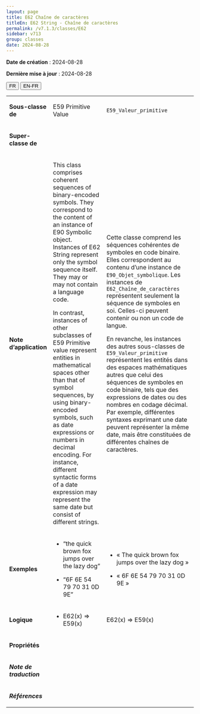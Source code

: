 ```yaml
---
layout: page
title: E62 Chaîne de caractères
titleEn: E62 String - Chaîne de caractères
permalink: /v7.1.3/classes/E62
sidebar: v713
group: classes
date: 2024-08-28
---
```


**Date de création** : 2024-08-28

**Dernière mise à jour** : 2024-08-28

<div class="lang-buttons">
 <button id="fr" class="activate">FR</button>
 <button id="en-fr">EN-FR</button>
</div>

<table>
<tbody>
<tr>
<td><p><strong>Sous-classe de</strong></p></td>
<td class="en">
<p>E59 Primitive Value</p>
</td>
<td>
<p><code class="language-plaintext highlighter-rouge">E59_Valeur_primitive</code></p>
</td>
</tr>
<tr>
<td><p><strong>Super-classe de</strong></p></td>
<td class="en">
</td>
<td>
</td>
</tr>
<tr>
<td><p><strong>Note d’application</strong></p></td>
<td class="en">
<p>This class comprises coherent sequences of binary-encoded symbols. They correspond to the content of an instance of E90 Symbolic object. Instances of E62 String represent only the symbol sequence itself. They may or may not contain a language code. </p>
<p>In contrast, instances of other subclasses of E59 Primitive value represent entities in mathematical spaces other than that of symbol sequences, by using binary-encoded symbols, such as date expressions or numbers in decimal encoding. For instance, different syntactic forms of a date expression may represent the same date but consist of different strings.</p>
</td>
<td>
<p>Cette classe comprend les séquences cohérentes de symboles en code binaire. Elles correspondent au contenu d’une instance de <code class="language-plaintext highlighter-rouge">E90_Objet_symbolique</code>. Les instances de <code class="language-plaintext highlighter-rouge">E62_Chaîne_de_caractères</code> représentent seulement la séquence de symboles en soi. Celles-ci peuvent contenir ou non un code de langue. </p>
<p>En revanche, les instances des autres sous-classes de <code class="language-plaintext highlighter-rouge">E59_Valeur_primitive</code> représentent les entités dans des espaces mathématiques autres que celui des séquences de symboles en code binaire, tels que des expressions de dates ou des nombres en codage décimal. Par exemple, différentes syntaxes exprimant une date peuvent représenter la même date, mais être constituées de différentes chaînes de caractères. </p>
</td>
</tr>
<tr>
<td><p><strong>Exemples</strong></p></td>
<td class="en">
<ul>
<li><p>“the quick brown fox jumps over the lazy dog”</p>
</li>
<li><p>“6F 6E 54 79 70 31 0D 9E”</p>
</li>
</ul>
</td>
<td>
<ul>
<li><p>« The quick brown fox jumps over the lazy dog »</p>
</li>
<li><p>« 6F 6E 54 79 70 31 0D 9E »</p>
</li>
</ul>
</td>
</tr>
<tr>
<td><p><strong>Logique</strong></p></td>
<td class="en">
<ul>
<li><p>E62(x) ⇒ E59(x)</p>
</li>
</ul>
</td>
<td>
<p>E62(x) ⇒ E59(x)</p>
</td>
</tr>
<tr>
<td><p><strong>Propriétés</strong></p></td>
<td class="en">
</td>
<td>
</td>
</tr>
<tr>
<td><p><strong><em>Note de traduction</em></strong></p></td>
<td colspan="2">
</td>
</tr>
<tr>
<td><p><strong><em>Références</em></strong></p></td>
<td colspan="2">
<p><em></em></p>
</td>
</tr>
</tbody>
</table>

